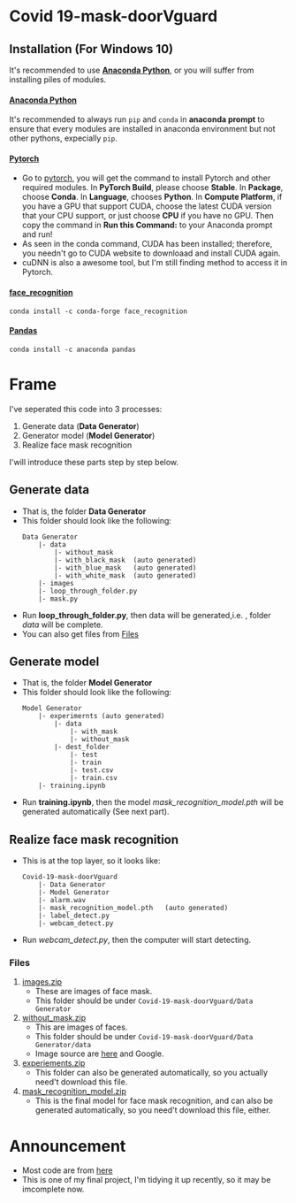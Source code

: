 # Covid 19-mask-doorVguard

## Installation (For Windows 10)
It's recommended to use [**Anaconda Python**](https://www.anaconda.com/products/individual), or you will suffer from installing piles of modules.

#### [Anaconda Python](https://www.anaconda.com/products/individual)
It's recommended to always run `pip` and `conda` in **anaconda prompt** to ensure that every modules are installed in anaconda environment but not other pythons, expecially `pip`.

#### [Pytorch]((https://pytorch.org/))
* Go to [pytorch](https://pytorch.org/), you will get the command to install Pytorch and other required modules. In **PyTorch Build**, please choose **Stable**. In **Package**, choose **Conda**. In **Language**, chooses **Python**. In **Compute Platform**, if you have a GPU that support CUDA, choose the latest CUDA version that your CPU support, or just choose **CPU** if you have no GPU. Then copy the command in **Run this Command:** to your Anaconda prompt and run!
* As seen in the conda command, CUDA has been installed; therefore, you needn't go to CUDA website to downloaad and install CUDA again.
* cuDNN is also a awesome tool, but I'm still finding method to access it in Pytorch.

#### [face_recognition](https://anaconda.org/conda-forge/face_recognition)
```conda install -c conda-forge face_recognition```

#### [Pandas](https://anaconda.org/anaconda/pandas)
```conda install -c anaconda pandas```

# Frame
I've seperated this code into 3 processes:
1. Generate data (**Data Generator**)
2. Generator model (**Model Generator**)
3. Realize face mask recognition

I'will introduce these parts step by step below.

## Generate data
* That is, the folder **Data Generator**
* This folder should look like the following:
    ```
    Data Generator
        |- data
            |- without_mask
            |- with_black_mask  (auto generated)
            |- with_blue_mask   (auto generated)
            |- with_white_mask  (auto generated)
        |- images
        |- loop_through_folder.py
        |- mask.py
    ```
* Run **loop_through_folder.py**, then data will be generated,i.e. , folder *data* will be complete.
* You can also get files from [Files](#Files)

## Generate model
* That is, the folder **Model  Generator**
* This folder should look like the following:
    ```
    Model Generator
        |- experimernts (auto generated)
            |- data
                |- with_mask
                |- without_mask
            |- dest_folder
                |- test
                |- train
                |- test.csv 
                |- train.csv
        |- training.ipynb
    ```
* Run **training.ipynb**, then the model *mask_recognition_model.pth* will be generated automatically (See next part).

## Realize face mask recognition
* This is at the top layer, so it looks like:
    ```
    Covid-19-mask-doorVguard
        |- Data Generator
        |- Model Generator
        |- alarm.wav
        |- mask_recognition_model.pth   (auto generated)
        |- label_detect.py
        |- webcam_detect.py
    ```
* Run *webcam_detect.py*, then the computer will start detecting.

### Files
1. [images.zip](https://drive.google.com/file/d/1kDngXx2uwEYMJvxP5jqWJRq_K8HZ1FET/view?usp=sharing)
    * These are images of face mask.
    * This folder should be under `Covid-19-mask-doorVguard/Data Generator`
3. [without_mask.zip](https://drive.google.com/file/d/18W7alkle8MhNarnxcdZveMt2eEXOwmwV/view?usp=sharing)
    * This are images of faces.
    * This folder should be under `Covid-19-mask-doorVguard/Data Generator/data`
    * Image source are [here](https://github.com/prajnasb/observations.git) and Google.
4. [experiements.zip](https://drive.google.com/file/d/1hIF20_zFoS-TAJ3BmJ3HSJ0dTFR9CPvi/view?usp=sharing)
    * This folder can also be generated automatically, so you actually need't download this file.
5. [mask_recognition_model.zip](https://drive.google.com/file/d/1iRQ3-7Vn1hATtzjIhWjpQH5LKY8YE0SK/view?usp=sharing)
    * This is the final model for face mask recognition, and can also be generated automatically, so you need't download this file, either.

# Announcement
* Most code are from [here](https://github.com/prajnasb/observations.git)
* This is one of my final project, I'm tidying it up recently, so it may be imcomplete now.
    
  
